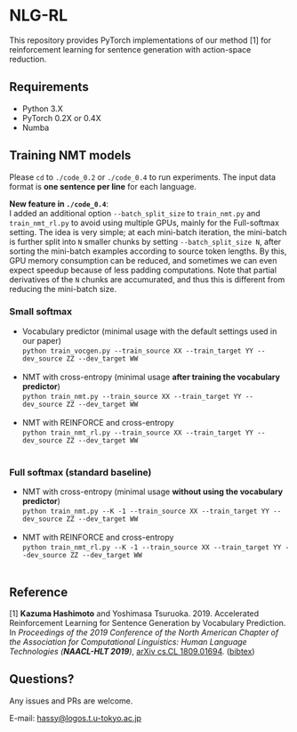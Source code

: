 # NLG-RL
This repository provides PyTorch implementations of our method [1] for reinforcement learning for sentence generation with action-space reduction.

## Requirements
* Python 3.X
* PyTorch 0.2X or 0.4X
* Numba

## Training NMT models

Please `cd` to `./code_0.2` or `./code_0.4` to run experiments.
The input data format is <b>one sentence per line</b> for each language.

<b>New feature in `./code_0.4`</b>:<br>
I added an additional option `--batch_split_size` to `train_nmt.py` and `train_nmt_rl.py` to avoid using multiple GPUs, mainly for the Full-softmax setting. The idea is very simple; at each mini-batch iteration, the mini-batch is further split into `N` smaller chunks by setting `--batch_split_size N`, after sorting the mini-batch examples according to source token lengths. By this, GPU memory consumption can be reduced, and sometimes we can even expect speedup because of less padding computations. Note that partial derivatives of the `N` chunks are accumurated, and thus this is different from reducing the mini-batch size.


### Small softmax
* Vocabulary predictor (minimal usage with the default settings used in our paper)<br>
`python train_vocgen.py --train_source XX --train_target YY --dev_source ZZ --dev_target WW`<br><br>
* NMT with cross-entropy (minimal usage <b>after training the vocabulary predictor</b>)<br>
`python train_nmt.py --train_source XX --train_target YY --dev_source ZZ --dev_target WW`<br><br>
* NMT with REINFORCE and cross-entropy<br>
`python train_nmt_rl.py --train_source XX --train_target YY --dev_source ZZ --dev_target WW`<br><br>

### Full softmax (standard baseline)
* NMT with cross-entropy (minimal usage <b>without using the vocabulary predictor</b>)<br>
`python train_nmt.py --K -1 --train_source XX --train_target YY --dev_source ZZ --dev_target WW`<br><br>
* NMT with REINFORCE and cross-entropy<br>
`python train_nmt_rl.py --K -1 --train_source XX --train_target YY --dev_source ZZ --dev_target WW`<br><br>

## Reference
[1] <b>Kazuma Hashimoto</b> and Yoshimasa Tsuruoka. 2019. Accelerated Reinforcement Learning for Sentence Generation by Vocabulary Prediction. In <i>Proceedings of the 2019 Conference of the North American Chapter of the Association for Computational Linguistics: Human Language Technologies (<b>NAACL-HLT 2019</b>)</i>, <a href="https://arxiv.org/abs/1809.01694">arXiv cs.CL 1809.01694<a/>. (<a href="http://www.logos.t.u-tokyo.ac.jp/~hassy/publications/arxiv2018fastrl/bibtex.bib">bibtex</a>)

## Questions?
Any issues and PRs are welcome.

E-mail: hassy@logos.t.u-tokyo.ac.jp

